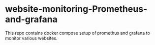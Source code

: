 # website-monitoring-Prometheus-and-grafana
This repo contains docker compose setup of promethus and grafana to monitor various websites.

